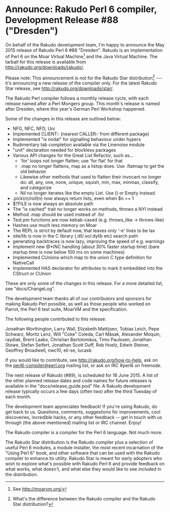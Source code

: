 # Announce: Rakudo Perl 6 compiler, Development Release #88 ("Dresden")

On behalf of the Rakudo development team, I'm happy to announce the May
2015 release of Rakudo Perl 6 #88 "Dresden". Rakudo is an implementation of
Perl 6 on the Moar Virtual Machine[^1] and the Java Virtual Machine. The
tarball for this release is available from <http://rakudo.org/downloads/rakudo/>.

Please note: This announcement is not for the Rakudo Star
distribution[^2] --- it's announcing a new release of the compiler
only. For the latest Rakudo Star release, see
<http://rakudo.org/downloads/star/>.

The Rakudo Perl compiler follows a monthly release cycle, with each
release named after a Perl Mongers group. This month's release is named after
Dresden, where this year's German Perl Workshop happened.

Some of the changes in this release are outlined below:

* NFG, NFC, NFD, Uni
* Implemented CLIENT:: (nearest CALLER:: from different package)
* Implemented "is nodal" for signalling behaviour under hypers
* Rudimentary tab completion available via the Linenoise module
* "unit" declaration needed for blockless packages
* Various API changes for the Great List Refactor, such as...
  + 'for' loops not longer flatten; use 'for flat' for that
  + .map no longer flattens, map as a listop does. Use .flatmap to get the
     old behavior
  + Likewise other methods that used to flatten their invocant no longer do:
    all, any, one, none, unique, squish, min, max, minmax, classify, and categorize
  + Nil no longer iterates like the empty List. Use () or Empty instead.
* .pick($n)/roll($n) now always return lists, even when $n == 1
* $?FILE is now always an absolute path
* The "is cached" trait no longer works on methods, throws a NYI instead
* Method .map should be used instead of .for
* Test.pm functions are now kebab-cased (e.g. throws_like -> throws-like)
* Hashes use much less memory on Moar
* The REPL is strict by default now, that leaves only '-e' lines to be lax
* site/lib is now in the C library (.dll/.so/.dylib etc) search path
* generating backtraces is now lazy, improving the speed of e.g. warnings
* Implement new @*INC handling (about 30% faster startup time)
  (bare startup time is now below 100 ms on some machines)
* Implemented CUnions which map to the union C type definition for NativeCall
* Implemented HAS declarator for attributes to mark it embedded into the
  CStruct or CUnion

These are only some of the changes in this release. For a more
detailed list, see "docs/ChangeLog".

The development team thanks all of our contributors and sponsors for
making Rakudo Perl possible, as well as those people who worked on
Parrot, the Perl 6 test suite, MoarVM and the specification.

The following people contributed to this release:

Jonathan Worthington, Larry Wall, Elizabeth Mattijsen, Tobias Leich, Pepe
Schwarz, Moritz Lenz, Will "Coke" Coleda, Carl Mäsak, Alexander Moquin,
raydiak, Brent Laabs, Christian Bartolomäus, Timo Paulssen, Jonathan Stowe,
Stefan Seifert, Jonathan Scott Duff, Rob Hoelz, Edwin Steiner, Geoffrey
Broadwell, nwc10, eli-se, lucasb

If you would like to contribute, see <http://rakudo.org/how-to-help>,
ask on the <perl6-compiler@perl.org> mailing list, or ask on IRC #perl6
on freenode.

The next release of Rakudo (#89), is scheduled for 18 June 2015.
A list of the other planned release dates and code names for future
releases is available in the "docs/release_guide.pod" file. A Rakudo
development release typically occurs a few days (often two) after the
third Tuesday of each month.

The development team appreciates feedback! If you're using Rakudo, do
get back to us. Questions, comments, suggestions for improvements, cool
discoveries, incredible hacks, or any other feedback -- get in touch with
us through (the above-mentioned) mailing list or IRC channel. Enjoy!

[^1]: See <http://moarvm.org/>

[^2]: What's the difference between the Rakudo compiler and the Rakudo
Star distribution?

The Rakudo compiler is a compiler for the Perl 6 language.
Not much more.

The Rakudo Star distribution is the Rakudo compiler plus a selection
of useful Perl 6 modules, a module installer, the most recent
incarnation of the "Using Perl 6" book, and other software that can
be used with the Rakudo compiler to enhance its utility.  Rakudo Star
is meant for early adopters who wish to explore what's possible with
Rakudo Perl 6 and provide feedback on what works, what doesn't, and
what else they would like to see included in the distribution.
